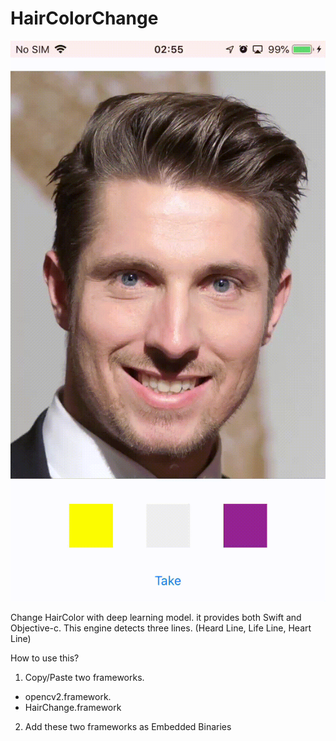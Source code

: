 # HairColorChange

<img src="testresult.gif" />

Change HairColor with deep learning model.
it provides both Swift and Objective-c.
This engine detects three lines. (Heard Line, Life Line, Heart Line)

How to use this?
1. Copy/Paste two frameworks.
- opencv2.framework.
- HairChange.framework

2. Add these two frameworks as Embedded Binaries
